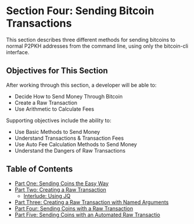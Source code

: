 # Section Four: Sending Bitcoin Transactions

This section describes three different methods for sending bitcoins to normal P2PKH addresses from the command line, using only the bitcoin-cli interface.

## Objectives for This Section

After working through this section, a developer will be able to:

   * Decide How to Send Money Through Bitcoin
   * Create a Raw Transaction
   * Use Arithmetic to Calculate Fees
   
Supporting objectives include the ability to:

   * Use Basic Methods to Send Money
   * Understand Transactions & Transaction Fees
   * Use Auto Fee Calculation Methods to Send Money
   * Understand the Dangers of Raw Transactions
   
## Table of Contents
  
  * [Part One: Sending Coins the Easy Way](4_1_Sending_Coins_The_Easy_Way.md)
  * [Part Two: Creating a Raw Transaction](4_2_Creating_a_Raw_Transaction.md)
     * [Interlude: Using JQ](4_2__Interlude_Using_JQ.md)
  * [Part Three: Creating a Raw Transaction with Named Arguments](4_3_Creating_a_Raw_Transaction_with_Named_Arguments.md)
  * [Part Four: Sending Coins with a Raw Transaction](4_4_Sending_Coins_with_a_Raw_Transaction.md)
  * [Part Five: Sending Coins with an Automated Raw Transactio](4_5_Sending_Coins_with_an_Automated_Raw_Transaction.md)
